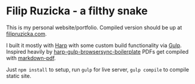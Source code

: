# Filip Ruzicka - a filthy snake

This is my personal website/portfolio. Compiled version should be up at [filipruzicka.com](https://filipruzicka.com).

I built it mostly with [Harp](https://github.com/sintaxi/harp) with some custom build functionality via [Gulp](https://github.com/gulpjs/gulp). Inspired heavily by [harp-gulp-browsersync-boilerplate](https://github.com/superhighfives/harp-gulp-browsersync-boilerplate) PDFs get compiled with [markdown-pdf](https://github.com/alanshaw/markdown-pdf).

Just `npm install` to setup, run `gulp` for live server, `gulp compile` to compile static site.